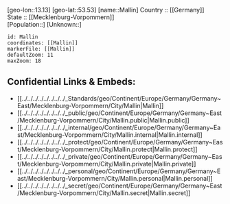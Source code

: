 ﻿---
location: [53.53,13.13] 
mapzoom: [7,12] 
mapmarker: city 
type: City
tags:
- geo/City


SpocWebEntityId: 32234
isDeleted: false
confidential: public

---
[geo-lon::13.13] 
[geo-lat::53.53] 
[name::Mallin] 
Country :: [[Germany]]  
State :: [[Mecklenburg-Vorpommern]]  
[Population::] 
[Unknown::] 


```leaflet
id: Mallin
coordinates: [[Mallin]] 
markerFile: [[Mallin]] 
defaultZoom: 11 
maxZoom: 18
```


## Confidential Links & Embeds: 
- [[../../../../../../../../_Standards/geo/Continent/Europe/Germany/Germany~East/Mecklenburg-Vorpommern/City/Mallin|Mallin]] 
- [[../../../../../../../../_public/geo/Continent/Europe/Germany/Germany~East/Mecklenburg-Vorpommern/City/Mallin.public|Mallin.public]] 
- [[../../../../../../../../_internal/geo/Continent/Europe/Germany/Germany~East/Mecklenburg-Vorpommern/City/Mallin.internal|Mallin.internal]] 
- [[../../../../../../../../_protect/geo/Continent/Europe/Germany/Germany~East/Mecklenburg-Vorpommern/City/Mallin.protect|Mallin.protect]] 
- [[../../../../../../../../_private/geo/Continent/Europe/Germany/Germany~East/Mecklenburg-Vorpommern/City/Mallin.private|Mallin.private]] 
- [[../../../../../../../../_personal/geo/Continent/Europe/Germany/Germany~East/Mecklenburg-Vorpommern/City/Mallin.personal|Mallin.personal]] 
- [[../../../../../../../../_secret/geo/Continent/Europe/Germany/Germany~East/Mecklenburg-Vorpommern/City/Mallin.secret|Mallin.secret]] 
